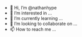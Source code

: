 - 👋 Hi, I’m @nathanhype
- 👀 I’m interested in ...
- 🌱 I’m currently learning ...
- 💞️ I’m looking to collaborate on ...
- 📫 How to reach me ...

<!---
nathanhype/nathanhype is a ✨ special ✨ repository because its `README.md` (this file) appears on your GitHub profile.
You can click the Preview link to take a look at your changes.
--->
